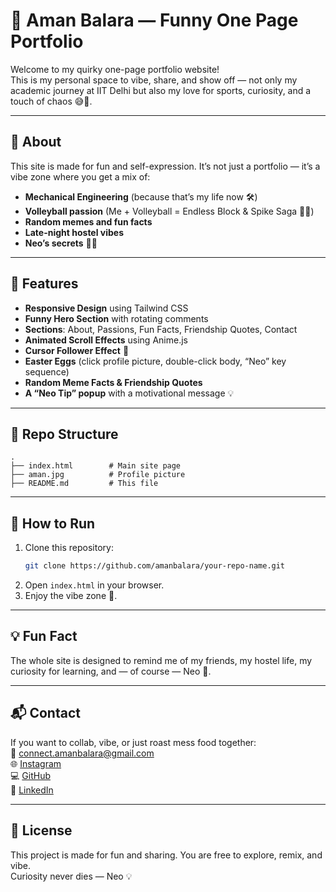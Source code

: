 # 🌟 Aman Balara — Funny One Page Portfolio

Welcome to my quirky one-page portfolio website!  
This is my personal space to vibe, share, and show off — not only my academic journey at IIT Delhi but also my love for sports, curiosity, and a touch of chaos 😅🏐.

---

## 🚀 About

This site is made for fun and self-expression. It’s not just a portfolio — it’s a vibe zone where you get a mix of:
- **Mechanical Engineering** (because that’s my life now 🛠️)
- **Volleyball passion** (Me + Volleyball = Endless Block & Spike Saga 🏐💘)
- **Random memes and fun facts**
- **Late-night hostel vibes**
- **Neo’s secrets** 🤖✨

---

## 🎯 Features

- **Responsive Design** using Tailwind CSS  
- **Funny Hero Section** with rotating comments  
- **Sections**: About, Passions, Fun Facts, Friendship Quotes, Contact  
- **Animated Scroll Effects** using Anime.js  
- **Cursor Follower Effect** 🌈  
- **Easter Eggs** (click profile picture, double-click body, “Neo” key sequence)  
- **Random Meme Facts & Friendship Quotes**  
- **A “Neo Tip” popup** with a motivational message 💡  

---

## 📂 Repo Structure

```
.
├── index.html        # Main site page
├── aman.jpg          # Profile picture
├── README.md         # This file
```

---

## 🔧 How to Run

1. Clone this repository:
   ```bash
   git clone https://github.com/amanbalara/your-repo-name.git
   ```
2. Open `index.html` in your browser.  
3. Enjoy the vibe zone 🎉.

---

## 💡 Fun Fact
The whole site is designed to remind me of my friends, my hostel life, my curiosity for learning, and — of course — Neo 🤖.

---

## 📬 Contact

If you want to collab, vibe, or just roast mess food together:  
📧 connect.amanbalara@gmail.com  
🌐 [Instagram](https://www.instagram.com/aman_balara)  
💻 [GitHub](https://github.com/amanbalara)  
🔗 [LinkedIn](https://www.linkedin.com/in/amanbalara/)

---

## 📜 License

This project is made for fun and sharing. You are free to explore, remix, and vibe.  
Curiosity never dies — Neo 💡
